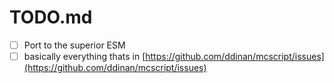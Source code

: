 # TODO.md

- [ ] Port to the superior ESM
- [ ] basically everything thats in [https://github.com/ddinan/mcscript/issues](https://github.com/ddinan/mcscript/issues)
